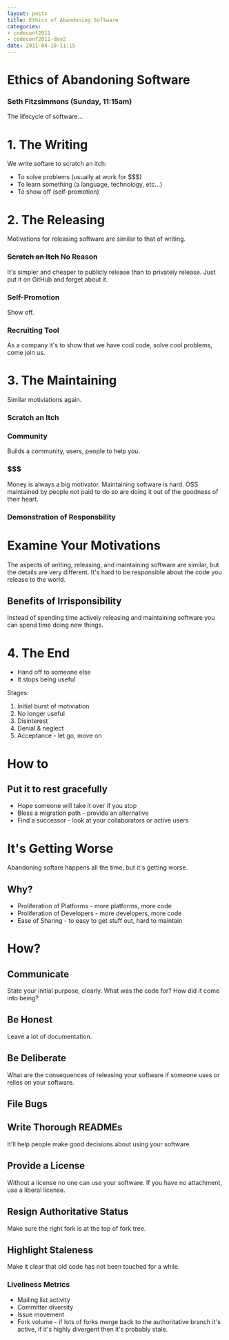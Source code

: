 ```yaml
---
layout: posts
title: Ethics of Abandoning Software
categories: 
- codeconf2011
- codeconf2011-day2
date: 2011-04-10-11:15
---
```


# Ethics of Abandoning Software

### Seth Fitzsimmons (Sunday, 11:15am)

The lifecycle of software...

# 1. The Writing

We write softare to scratch an itch:

* To solve problems (usually at work for $$$)
* To learn something (a language, technology, etc...)
* To show off (self-promotion)

# 2. The Releasing

Motivations for releasing software are similar to that of writing.

### <strike>Scratch an Itch</strike> No Reason

It's simpler and cheaper to publicly release than to privately release. Just put it on GitHub and forget about it.

### Self-Promotion

Show off.

### Recruiting Tool

As a company it's to show that we have cool code, solve cool problems, come join us.
                                                                                                
# 3. The Maintaining

Similar motiviations again.

### Scratch an Itch

### Community

Builds a community, users, people to help you.

### $$$

Money is always a big motivator.  Maintaining software is hard.  OSS maintained by people not paid to do so are doing it out of the goodness of their heart.

### Demonstration of Responsbility

# Examine Your Motivations

The aspects of writing, releasing, and maintaining software are similar, but the details are very different.  It's hard to be responsible about the code you release to the world.

## Benefits of Irrisponsibility

Instead of spending time actively releasing and maintaining software you can spend time doing new things.

# 4. The End

* Hand off to someone else
* It stops being useful

Stages:

1. Initial burst of motiviation
2. No longer useful
3. Disinterest
4. Denial & neglect
5. Acceptance - let go, move on

# How to

## Put it to rest gracefully

* Hope someone will take it over if you stop
* Bless a migration path - provide an alternative
* Find a successor - look at your collaborators or active users

# It's Getting Worse

Abandoning softare happens all the time, but it's getting worse.

## Why?

* Proliferation of Platforms - more platforms, more code
* Proliferation of Developers - more developers, more code
* Ease of Sharing - to easy to get stuff out, hard to maintain

# How?

## Communicate

State your initial purpose, clearly.  What was the code for?  How did it come into being?

## Be Honest

Leave a lot of documentation.

## Be Deliberate

What are the consequences of releasing your software if someone uses or relies on your software.

## File Bugs

## Write Thorough READMEs

It'll help people make good decisions about using your software.

## Provide a License

Without a license no one can use your software.  If you have no attachment, use a liberal license.

## Resign Authoritative Status

Make sure the right fork is at the top of fork tree.

## Highlight Staleness

Make it clear that old code has not been touched for a while.

### Liveliness Metrics

* Mailing list activity
* Committer diversity
* Issue movement
* Fork volume - if lots of forks merge back to the authoritative branch it's active, if it's highly divergent then it's probably stale.